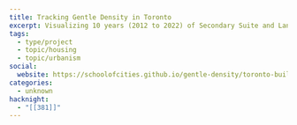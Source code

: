 ```yaml
---
title: Tracking Gentle Density in Toronto
excerpt: Visualizing 10 years (2012 to 2022) of Secondary Suite and Laneway / Garden Suite building permits in Toronto
tags:
  - type/project
  - topic/housing
  - topic/urbanism
social:
  website: https://schoolofcities.github.io/gentle-density/toronto-building-permits
categories:
  - unknown
hacknight:
  - "[[381]]"
---
```

